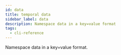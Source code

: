 ```yaml
---
id: data
title: temporal data
sidebar_label: data
description: Namespace data in a key=value format
tags:
  - cli-reference
---
```


Namespace data in a key=value format.
